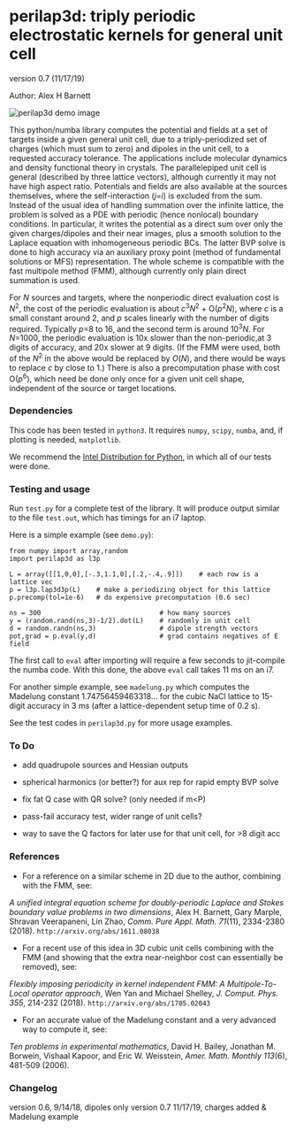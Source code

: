 # perilap3d: triply periodic electrostatic kernels for general unit cell

version 0.7 (11/17/19)

Author: Alex H Barnett

![perilap3d demo image](perilap3d2cut.png "perilap3d demo image:
for self-interaction of 1000 sources (light blue points) in a skew unit cell. Triply-periodic potential is shown on a slice.
Red points show the auxiliary source points outside the unit cell,
dark blue the surface collocation points, and the six faces are named
(with normals in light blue)")

This python/numba library computes the potential and fields at a set
of targets inside a given general unit cell, due to a
triply-periodized set of charges (which must sum to zero) and dipoles
in the unit cell, to a requested accuracy tolerance.
The applications include molecular dynamics and density functional theory in crystals.
The parallelepiped unit cell is general (described by three
lattice vectors), although currently it may not have high aspect
ratio.  Potentials and fields are also available at the sources
themselves, where the self-interaction (_j_=_i_) is excluded from the
sum.
Instead of the usual idea of handling summation over the infinite lattice,
the problem is solved as a PDE with periodic (hence nonlocal) boundary
conditions.
In particular, it writes the potential as a direct sum over only the given
charges/dipoles and their near images, plus a smooth solution to the Laplace
equation with inhomogeneous periodic BCs.
The latter BVP solve is done to high accuracy via an
auxiliary proxy point (method of fundamental
solutions or MFS) representation.  The whole scheme is
compatible with the fast multipole
method (FMM), although currently only plain direct summation is used.

For _N_ sources and targets, where the nonperiodic direct evaluation
cost is _N_<sup>2</sup>,
the cost of the periodic evaluation is about
_c_<sup>3</sup>_N_<sup>2</sup> + O(_p_<sup>2</sup>_N_),
where _c_ is a small
constant around 2, and _p_ scales linearly with the number of digits
required. Typically _p_=8 to 16, and the second term is around 
10<sup>3</sup>_N_.
For _N_=1000, the periodic evaluation is 10x slower than
the non-periodic,at 3 digits of accuracy, and 20x slower at 9 digits.
(If the FMM were used, both of the _N_<sup>2</sup> in the above would
be replaced by _O_(_N_), and there would be ways to replace _c_ by
close to 1.) There is also a precomputation phase with cost
O(_p_<sup>6</sup>), which need be
done only once for a given unit cell shape, independent of the source
or target locations.

### Dependencies

This code has been tested in `python3`. It requires `numpy`, `scipy`, `numba`,
and, if plotting is needed, `matplotlib`.

We recommend the
[Intel Distribution for Python](https://software.intel.com/en-us/distribution-for-python),
in which all of our tests were done.

### Testing and usage

Run `test.py` for a complete test of the library.
It will produce output similar to the file `test.out`, which has timings
for an i7 laptop.

Here is a simple example (see `demo.py`):
```
from numpy import array,random
import perilap3d as l3p

L = array([[1,0,0],[-.3,1.1,0],[.2,-.4,.9]])    # each row is a lattice vec 
p = l3p.lap3d3p(L)    # make a periodizing object for this lattice
p.precomp(tol=1e-6)   # do expensive precomputation (0.6 sec)

ns = 300                              # how many sources
y = (random.rand(ns,3)-1/2).dot(L)    # randomly in unit cell
d = random.randn(ns,3)                # dipole strength vectors
pot,grad = p.eval(y,d)                # grad contains negatives of E field
```
The first call to `eval` after importing will require a few seconds to jit-compile the numba code. With this done, the above `eval` call takes 11 ms on an i7.

For another simple example, see `madelung.py` which computes the Madelung
constant 1.74756459463318... for the cubic NaCl
lattice to 15-digit accuracy in 3 ms (after
a lattice-dependent setup time of 0.2 s).

See the test codes in `perilap3d.py` for more usage examples.

### To Do

* add quadrupole sources and Hessian outputs

* spherical harmonics (or better?) for aux rep for rapid empty BVP solve

* fix fat Q case with QR solve? (only needed if m<P)

* pass-fail accuracy test, wider range of unit cells?

* way to save the Q factors for later use for that unit cell, for >8 digit acc


### References

* For a reference on a similar scheme in 2D due to the author, combining with the FMM, see:

_A unified integral equation scheme for doubly-periodic Laplace and Stokes boundary value problems in two dimensions_,
Alex H. Barnett, Gary Marple, Shravan Veerapaneni, Lin Zhao,
_Comm. Pure Appl. Math._ *71*(11), 2334-2380 (2018).
`http://arxiv.org/abs/1611.08038`

* For a recent use of this idea in 3D cubic unit cells combining with the FMM
(and showing that the extra near-neighbor cost can essentially be removed),
see:

_Flexibly imposing periodicity in kernel independent FMM: A
Multipole-To-Local operator approach_,
Wen Yan and Michael Shelley,
_J. Comput. Phys._ *355*, 214-232 (2018).
`http://arxiv.org/abs/1705.02043`

* For an accurate value of the Madelung constant and a very advanced way to
compute it, see:

_Ten problems in experimental mathematics_,
David H. Bailey, Jonathan M. Borwein, Vishaal Kapoor, and Eric W. Weisstein,
_Amer. Math. Monthly_ *113*(6), 481-509 (2006).

### Changelog

version 0.6,  9/14/18, dipoles only
version 0.7   11/17/19, charges added & Madelung example
